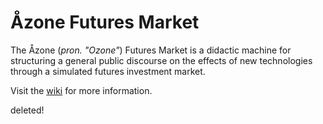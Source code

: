 # Åzone Futures Market
The Åzone (_pron. "Ozone"_) Futures Market is a didactic machine for structuring a general public discourse on the effects of new technologies through a simulated futures investment market.

Visit the [wiki](https://github.com/AOzone/AOzone-Futures-Market/wiki) for more information.

deleted!
